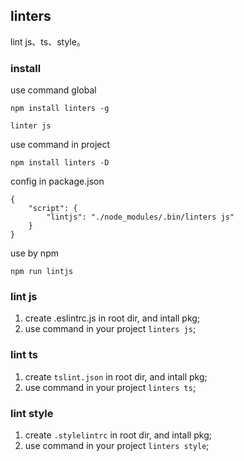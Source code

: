 ## linters
lint js、ts、style。

### install

use command global

```
npm install linters -g

linter js
```

use command in project

```
npm install linters -D
```
config in package.json

```
{
    "script": {
        "lintjs": "./node_modules/.bin/linters js"
    }
}
```
use by npm
```
npm run lintjs
```


### lint js
1. create .eslintrc.js in root dir, and intall pkg;
2. use command in your project ```linters js```;

### lint ts
1. create `tslint.json` in root dir, and intall pkg;
2. use command in your project ```linters ts```;

### lint style
1. create `.stylelintrc` in root dir, and intall pkg;
2. use command in your project ```linters style```;